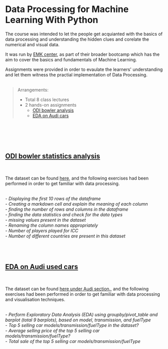 # Data Processing for Machine Learning With Python

The course was intended to let the people get acquianted with the basics of data processing and understanding the hidden clues and corelate the numerical and visual data.

It was run by [EMK center]("https://emkcenter.org/"), as part of their broader bootcamp which has the aim to cover the basics and fundamentals of Machine Learning.

Assignments were provided in order to evaulate the learners' understanding and let them witness the practial implementation of Data Processing.
<br><br>

> Arrangements:<br>
> - Total 8 class lectures<br>
> - 2 hands-on assignments<br>
>   + [ODI bowler analysis]("ODI_bowler_analysis)
>   + [EDA on Audi cars]("audi_used_cars_EDA")
<br>



<br><br>
## [ODI bowler statistics analysis](ODI_bowler_analysis)
<br>

The dataset can be found [here]("https://stats.espncricinfo.com/ci/content/records/283193.html"), and the following exercises had been performed in order to get familiar with data processing.
<br><br>

<i>
- Displaying the first 10 rows of the dataframe<br>
- Creating a markdown cell and explain the meaning of each column<br>
- finding the number of rows and columns in the dataframe<br>
- finding the data statistics and check for the data types<br>
- missing values present in the dataset<br>
- Renaming the column names appropriately<br>
- Number of players played for ICC<br>
- Number of different countries are present in this dataset <br>
</i>

<br><br>
## [EDA on Audi used cars](ODI_bowler_analysis)

<br>

The dataset can be found [here under Audi section.]("https://www.kaggle.com/datasets/aishwaryamuthukumar/cars-dataset-audi-bmw-ford-hyundai-skoda-vw"), and the following exercises had been performed in order to get familiar with data processing and visualisation techniques.
<br><br>

<i>
- Perform Exploratory Data Analysis (EDA) using groupby/pivot_table and barplot (total 9 barplots), based on model, transmission, and fuelType<br>
- Top 5 selling car models/transmission/fuelType in the dataset?<br>
- Average selling price of the top 5 selling car models/transmission/fuelType?<br>
- Total sale of the top 5 selling car models/transmission/fuelType<br>
</i>


